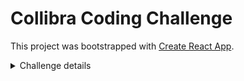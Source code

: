 # Collibra Coding Challenge

This project was bootstrapped with [Create React App](https://github.com/facebook/create-react-app).

<details>
    <summary>Challenge details</summary>

## Intro

This challenge will help us evaluate your coding style and how you structure your projects.

What do we expect from you:

- Develop simple and well-designed components
- Clean and modern look
- Provide a good experience for developers jumping in your project

## The challenge

Choose a public API and develop an app with it.

- [Public GraphQl APIs](https://github.com/APIs-guru/graphql-apis)
- [Public JSON](https://github.com/public-apis/public-apis)
- [REQ | RES](https://reqres.in/)

## Requirements

- Must be written in React
- Create one page with a list of items (can be a list or table)
- Create a detailed view of an item (can be a page, modal, ...)
- Create an add/edit form (it should display an error toast when submitting)
- Create a delete button (it should display an error toast when submitting)

## Extras

- Document the project
- Use Typescript
- Create tests with jest
- Be creative and implement a new feature
- You can use a GraphQl client (Relay, Apollo,...)

## Tips

- Try to use libraries you are already familiar with
- Before choosing the API, check if you can all the information you want from it
- You can use a boilerplate for your project
  - create-react-app
  - create-react-app with typescript
- You can use a UI framework to make your app look cool
  - Office UI Fabric
  - Material UI
- Documentation
  - How to run the project
  - Things you want to improve in your project
  - Explain the technology and libraries used

</details>

